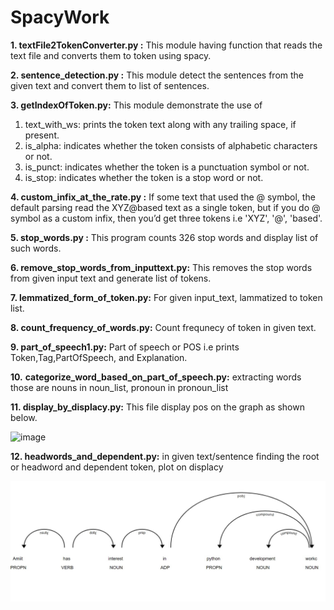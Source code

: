 # SpacyWork
**1. textFile2TokenConverter.py :** This module having function that reads the text file and converts them to token using spacy.

**2. sentence_detection.py :** This module detect the sentences from the given text and convert them to list of sentences.

**3. getIndexOfToken.py:** This module demonstrate the use of
   1. text_with_ws:  prints the token text along with any trailing space, if present.
2. is_alpha: indicates whether the token consists of alphabetic characters or not.
3. is_punct: indicates whether the token is a punctuation symbol or not.
4. is_stop: indicates whether the token is a stop word or not.

**4. custom_infix_at_the_rate.py :** If some text that used the @ symbol, the default parsing read the XYZ@based text as a single token, but if you do  @ symbol as a custom infix, then you’d get three tokens i.e 'XYZ', '@', 'based'.

**5. stop_words.py :** This program counts 326 stop words and display list of such words.

**6. remove_stop_words_from_inputtext.py:** This removes the stop words from given input text and generate list of tokens.

**7. lemmatized_form_of_token.py:** For given input_text, lammatized to token list.

**8. count_frequency_of_words.py:** Count frequnecy of token in given text.

**9. part_of_speech1.py:** Part of speech or POS i.e prints Token,Tag,PartOfSpeech, and Explanation.

**10.** **categorize_word_based_on_part_of_speech.py:** extracting words those are nouns in noun_list, pronoun in pronoun_list

**11.  display_by_displacy.py:** This file display pos on the graph as shown below.

  <img width="901" alt="image" src="https://github.com/AmiitSingh05/SpacyWork/assets/158126197/6e95606a-0d01-4ed1-88c5-64f108e9bbff">

**12. headwords_and_dependent.py:** in given text/sentence finding the root or headword and dependent token, plot on displacy

![alt text](https://github.com/AmiitSingh05/SpacyWork/blob/master/image_for_spacy1.png)
   >


